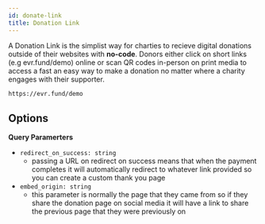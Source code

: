 ```yaml
---
id: donate-link
title: Donation Link
---
```

A Donation Link is the simplist way for charties to recieve digital donations outside of their websites with **no-code**. Donors either click on short links (e.g evr.fund/demo) online or scan QR codes in-person on print media to access a fast an easy way to make a donation no matter where a charity engages with their supporter.

```bash
https://evr.fund/demo
```


## Options
**Query Paramerters**

- `redirect_on_success: string`
  - passing a URL on redirect on success means that when the payment completes it will automatically redirect to whatever link provided so you can create a custom thank you page
- `embed_origin: string`
  - this parameter is normally the page that they came from so if they share the donation page on social media it will have a link to share the previous page that they were previously on